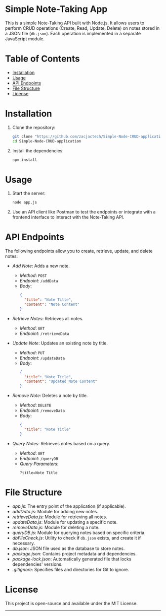 
# Simple Note-Taking App

This is a simple Note-Taking API built with Node.js. It allows users to perform CRUD operations (Create, Read, Update, Delete) on notes stored in a JSON file (`db.json`). Each operation is implemented in a separate JavaScript module.

# Table of Contents

- [Installation](#installation)
- [Usage](#usage)
- [API Endpoints](#api-endpoints)
- [File Structure](#file-structure)
- [License](#license)

# Installation

1. Clone the repository:
   ```bash
   git clone "https://github.com/zacjactech/Simple-Node-CRUD-application.git"
   cd Simple-Node-CRUD-application
   ```

2. Install the dependencies:
   ```bash
   npm install
   ```

# Usage

1. Start the server:
   ```bash
   node app.js
   ```

2. Use an API client like Postman to test the endpoints or integrate with a frontend interface to interact with the Note-Taking API.

# API Endpoints

The following endpoints allow you to create, retrieve, update, and delete notes:

- *Add Note*: Adds a new note.
  - *Method*: `POST`
  - *Endpoint*: `/addData`
  - *Body*:
    ```json
    {
      "title": "Note Title",
      "content": "Note Content"
    }
    ```

- *Retrieve Notes*: Retrieves all notes.
  - *Method*: `GET`
  - *Endpoint*: `/retrieveData`

- *Update Note*: Updates an existing note by title.
  - *Method*: `PUT`
  - *Endpoint*: `/updateData`
  - *Body*:
    ```json
    {
      "title": "Note Title",
      "content": "Updated Note Content"
    }
    ```

- *Remove Note*: Deletes a note by title.
  - *Method*: `DELETE`
  - *Endpoint*: `/removeData`
  - *Body*:
    ```json
    {
      "title": "Note Title"
    }
    ```

- *Query Notes*: Retrieves notes based on a query.
  - *Method*: `GET`
  - *Endpoint*: `/queryDB`
  - *Query Parameters*:
    ```
    ?title=Note Title
    ```

# File Structure

- *app.js*: The entry point of the application (if applicable).
- *addData.js*: Module for adding new notes.
- *retrieveData.js*: Module for retrieving all notes.
- *updateData.js*: Module for updating a specific note.
- *removeData.js*: Module for deleting a note.
- *queryDB.js*: Module for querying notes based on specific criteria.
- *dbFileCheck.js*: Utility to check if `db.json` exists, and create it if necessary.
- *db.json*: JSON file used as the database to store notes.
- *package.json*: Contains project metadata and dependencies.
- *package-lock.json*: Automatically generated file that locks dependencies' versions.
- *.gitignore*: Specifies files and directories for Git to ignore.

# License

This project is open-source and available under the MIT License.

---

